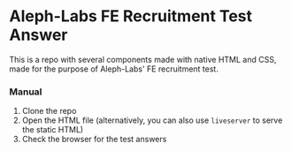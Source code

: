 # Aleph-Labs FE Recruitment Test Answer
This is a repo with several components made with native HTML and CSS, made for the purpose of Aleph-Labs' FE recruitment test.

### Manual
1. Clone the repo
2. Open the HTML file (alternatively, you can also use `liveserver` to serve the static HTML)
3. Check the browser for the test answers